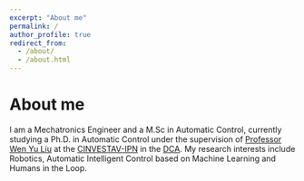 ```yaml
---
excerpt: "About me"
permalink: /
author_profile: true
redirect_from:
  - /about/
  - /about.html
---
```


# About me
I am a Mechatronics Engineer and a M.Sc in Automatic Control, currently studying a Ph.D. in Automatic Control under the supervision of [Professor Wen Yu Liu](https://www.ctrl.cinvestav.mx/%7Eyuw/) at the [CINVESTAV-IPN](https://www.google.com/url?sa=t&rct=j&q=&esrc=s&source=web&cd=&cad=rja&uact=8&ved=2ahUKEwiAvNKlr_vsAhUNKa0KHf7jA3sQFjAAegQIARAE&url=https%3A%2F%2Fwww.cinvestav.mx%2F&usg=AOvVaw1Grybar-Na0lXa2Lhpwro7) in the [DCA](https://www.ctrl.cinvestav.mx/). My research interests include Robotics, Automatic Intelligent Control based on Machine Learning and Humans in the Loop. 
